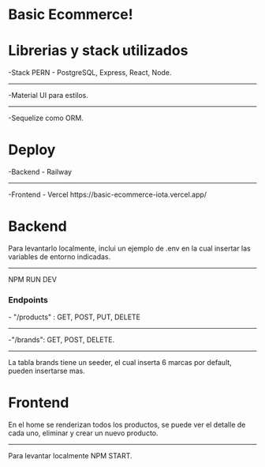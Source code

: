 # Basic Ecommerce!
<h1>Librerias y stack utilizados</h1>
-Stack PERN - PostgreSQL, Express, React, Node.
<hr />
-Material UI para estilos.
<hr />
-Sequelize como ORM.

<h1>Deploy</h1>
-Backend - Railway
<hr />
-Frontend - Vercel
https://basic-ecommerce-iota.vercel.app/

<h1>Backend</h1>
Para levantarlo localmente, inclui un ejemplo de .env en la cual insertar las variables de entorno indicadas.
<hr />
NPM RUN DEV
<h3>Endpoints</h3>
- "/products" : GET, POST, PUT, DELETE
<hr />
-"/brands": GET, POST, DELETE.
<hr />
La tabla brands tiene un seeder, el cual inserta 6 marcas por default, pueden insertarse mas.

<h1>Frontend</h1>
En el home se renderizan todos los productos, se puede ver el detalle de cada uno, eliminar y crear un nuevo producto.
<hr />
Para levantar localmente NPM START.
